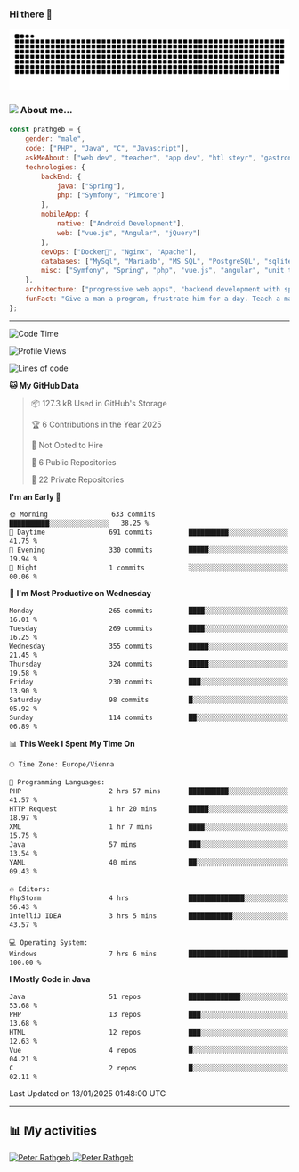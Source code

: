 ### Hi there 👋

<div align="center">
  <img  src="https://github.com/1999AZZAR/1999AZZAR/blob/main/resources/img/grid-snake.svg"
       alt="snake" />
</div>

### <img src="https://media.giphy.com/media/VgCDAzcKvsR6OM0uWg/giphy.gif" width="50"> About me...  

```javascript
const prathgeb = {
    gender: "male",
    code: ["PHP", "Java", "C", "Javascript"],
    askMeAbout: ["web dev", "teacher", "app dev", "htl steyr", "gastronaut"],
    technologies: {
        backEnd: {
            java: ["Spring"],
            php: ["Symfony", "Pimcore"]
        },
        mobileApp: {
            native: ["Android Development"],
            web: ["vue.js", "Angular", "jQuery"]
        },
        devOps: ["Docker🐳", "Nginx", "Apache"],
        databases: ["MySql", "Mariadb", "MS SQL", "PostgreSQL", "sqlite"],
        misc: ["Symfony", "Spring", "php", "vue.js", "angular", "unit testing", "ci/cd using github actions"]
    },
    architecture: ["progressive web apps", "backend development with spring", "backend development with symfony"],
    funFact: "Give a man a program, frustrate him for a day. Teach a man to program, frustrate him for a lifetime."
};
```

---
<!--START_SECTION:waka-->
![Code Time](http://img.shields.io/badge/Code%20Time-855%20hrs%2022%20mins-blue)

![Profile Views](http://img.shields.io/badge/Profile%20Views-1-blue)

![Lines of code](https://img.shields.io/badge/From%20Hello%20World%20I%27ve%20Written-3.6%20million%20lines%20of%20code-blue)

**🐱 My GitHub Data** 

> 📦 127.3 kB Used in GitHub's Storage 
 > 
> 🏆 6 Contributions in the Year 2025
 > 
> 🚫 Not Opted to Hire
 > 
> 📜 6 Public Repositories 
 > 
> 🔑 22 Private Repositories 
 > 
**I'm an Early 🐤** 

```text
🌞 Morning                633 commits         ██████████░░░░░░░░░░░░░░░   38.25 % 
🌆 Daytime                691 commits         ██████████░░░░░░░░░░░░░░░   41.75 % 
🌃 Evening                330 commits         █████░░░░░░░░░░░░░░░░░░░░   19.94 % 
🌙 Night                  1 commits           ░░░░░░░░░░░░░░░░░░░░░░░░░   00.06 % 
```
📅 **I'm Most Productive on Wednesday** 

```text
Monday                   265 commits         ████░░░░░░░░░░░░░░░░░░░░░   16.01 % 
Tuesday                  269 commits         ████░░░░░░░░░░░░░░░░░░░░░   16.25 % 
Wednesday                355 commits         █████░░░░░░░░░░░░░░░░░░░░   21.45 % 
Thursday                 324 commits         █████░░░░░░░░░░░░░░░░░░░░   19.58 % 
Friday                   230 commits         ███░░░░░░░░░░░░░░░░░░░░░░   13.90 % 
Saturday                 98 commits          █░░░░░░░░░░░░░░░░░░░░░░░░   05.92 % 
Sunday                   114 commits         ██░░░░░░░░░░░░░░░░░░░░░░░   06.89 % 
```


📊 **This Week I Spent My Time On** 

```text
🕑︎ Time Zone: Europe/Vienna

💬 Programming Languages: 
PHP                      2 hrs 57 mins       ██████████░░░░░░░░░░░░░░░   41.57 % 
HTTP Request             1 hr 20 mins        █████░░░░░░░░░░░░░░░░░░░░   18.97 % 
XML                      1 hr 7 mins         ████░░░░░░░░░░░░░░░░░░░░░   15.75 % 
Java                     57 mins             ███░░░░░░░░░░░░░░░░░░░░░░   13.54 % 
YAML                     40 mins             ██░░░░░░░░░░░░░░░░░░░░░░░   09.43 % 

🔥 Editors: 
PhpStorm                 4 hrs               ██████████████░░░░░░░░░░░   56.43 % 
IntelliJ IDEA            3 hrs 5 mins        ███████████░░░░░░░░░░░░░░   43.57 % 

💻 Operating System: 
Windows                  7 hrs 6 mins        █████████████████████████   100.00 % 
```

**I Mostly Code in Java** 

```text
Java                     51 repos            █████████████░░░░░░░░░░░░   53.68 % 
PHP                      13 repos            ███░░░░░░░░░░░░░░░░░░░░░░   13.68 % 
HTML                     12 repos            ███░░░░░░░░░░░░░░░░░░░░░░   12.63 % 
Vue                      4 repos             █░░░░░░░░░░░░░░░░░░░░░░░░   04.21 % 
C                        2 repos             █░░░░░░░░░░░░░░░░░░░░░░░░   02.11 % 
```




 Last Updated on 13/01/2025 01:48:00 UTC
<!--END_SECTION:waka-->

---
  ## 📊 My activities
  <a href="https://github.com/prathgeb">
    <img width=450 height=170 align="center" alt="Peter Rathgeb" src="https://github-readme-stats.vercel.app/api?username=prathgeb&include_all_commits=true&count_private=true&theme=midnight-purple&show_icons=true&bg_color=0D1117&hide_border=true" />
  </a>
  <a href="https://github.com/prathgeb">
    <img align="center" alt="Peter Rathgeb" src="https://github-readme-stats.vercel.app/api/top-langs/?username=prathgeb&include_all_commits=true&count_private=true&theme=midnight-purple&show_icons=true&layout=compact&bg_color=0D1117&hide_border=true" />
  </a>
